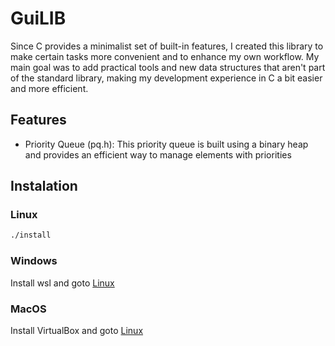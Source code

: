 # GuiLIB

Since C provides a minimalist set of built-in features, I created this library to make certain tasks more convenient and to enhance my own workflow.
 My main goal was to add practical tools and new data structures that aren't part of the standard library, making my development experience in C a bit easier and more efficient.

## Features

- Priority Queue (pq.h): This priority queue is built using a binary heap and provides an efficient way to manage elements with priorities

## Instalation

### Linux

```bash
./install
```

### Windows

Install wsl and goto [Linux](#linux)

### MacOS

Install VirtualBox and goto [Linux](#linux)
